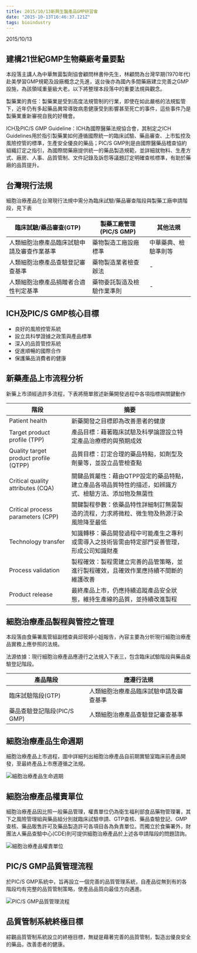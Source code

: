 ```yaml
---
title: 2015/10/13新興生醫產品GMP研習會
date: "2015-10-13T16:46:37.121Z"
tags: bioindustry
---
```


2015/10/13

## 建構21世紀GMP生物藥廠考量要點

本段落主講人為中華無菌製劑協會顧問林書仲先生，林顧問為台灣早期(1970年代)赴美學習GMP規範及設廠概念之先進，返台後亦為國內多間藥廠建立完善之GMP設施，為該領域重量級大老。以下將整理本段落中的重要法規與觀念。

製藥業的責任：製藥業是受到高度法規管制的行業，即使在如此嚴格的法規監管下，近年仍有多起藥品異常導致病患健康受到影響甚至死亡的事件，這些事件乃是製藥業重新審視自我的好機會。

ICH及PIC/S GMP Guideline：ICH為國際醫藥法規協合會，其制定之ICH Guidelines用於指引製藥業如何遵循國際統一的臨床試驗、藥品審查、上市監控及風險控管的標準，生產安全優良的藥品；PIC/S GMP則是由國際醫藥品稽查協約組織訂定之指引，為國際間藥廠提供統一的藥品製造規範，並詳細就物料、生產方式、廠房、人事、品質管制、文件記錄及訴怨等議題訂定明確查核標準，有助於藥廠的品質提升。

## 台灣現行法規

細胞治療產品在台灣現行法規中需分為臨床試驗/藥品審查階段與製藥工廠申請階段，見下表

|臨床試驗/藥品審查(GTP)|製藥工廠管理(PIC/S GMP)|其他法規|
|-|-|-|
|人類細胞治療產品臨床試驗申請及審查作業基準|藥物製造工廠設廠標準|中華藥典、檢驗準則等|
|人類細胞治療產品查驗登記審查基準|藥物製造業者檢查辦法|-|
|人類細胞治療產品捐贈者合適性判定基準|藥物委託製造及檢驗作業準則|-|

## ICH及PIC/S GMP核心目標

- 良好的風險控管系統
- 設立具科學證據之政策與產品標準
- 深入的品質管控系統
- 促進順暢的國際合作
- 保護藥品消費者的健康

## 新藥產品上市流程分析

新藥上市須經過許多流程，下表將簡單敘述新藥開發過程中各項指標與關鍵動作

|階段|摘要|
|-|-|
|Patient health|新藥開發之目標即為改善患者的健康|
|Target product profile (TPP)|產品目標：藉著臨床試驗及科學論證設立特定產品治療標的與預期成效|
|Quality target product profile (QTPP)|品質目標：訂定合理的藥品特點，如劑型及劑量等，並設立品管檢查點|
|Critical quality attributes (CQA)|關鍵品質屬性：藉由QTPP設定的藥品特點，建立產品各項品質特性的描述，如辨識方式、檢驗方法、添加物及無菌性|
|Critical process parameters (CPP)|關鍵製程參數：依藥品特性詳細制訂無菌製造的流程，力求將微粒、微生物及熱源汙染風險降至最低|
|Technology transfer|知識轉移：藥品開發過程中可能產生之專利或需導入之技術皆需由特定部門妥善管理，形成公司知識財產|
|Process validation|製程確效：製程需建立完善的品管策略，並進行製程確效，且確效作業應持續不間斷的維護改善|
|Product release|最終產品上市，仍應持續追蹤產品安全狀態，維持生產線的品質，並持續改進製程|

## 細胞治療產品製程與管控之管理

本段落由食藥署風管組副稽查員邱筱婷小姐報告，內容主要為分析現行細胞治療產品實務上應參照的法規。

法源依據：現行細胞治療產品應遵行之法規入下表三，包含臨床試驗階段與藥品查驗登記階段。

|產品階段|應遵行法規|
|-|-|
|臨床試驗階段(GTP)|人類細胞治療產品臨床試驗申請及審查基準|
|藥品查驗登記階段(PIC/S GMP)|人類細胞治療產品查驗登記審查基準|

## 細胞治療產品生命週期

細胞治療產品上市過程，圖中詳細列出細胞治療產品自前期實驗室臨床前產品開發，至最終產品上市應遵循之法規。

![細胞治療產品生命週期](https://i.imgur.com/Hf40EPB.png)

## 細胞治療產品權責單位

細胞治療產品因比照一般藥品管理，權責單位仍為衛生福利部食品藥物管理署，其下之風險管理組與藥品組分別就臨床試驗申請、GTP查核、藥品查驗登記、GMP查核、藥品販售許可及藥品製造許可各項目各為負責單位。而獨立於食藥署外，財團法人藥品查驗中心(CDE)則可提供細胞治療產品於上述各申請階段的問題諮詢。

![細胞治療產品權責單位](https://i.imgur.com/QlNEbGV.png)

## PIC/S GMP品質管理流程

於PIC/S GMP系統中，旨再設立一個完善的品質管理系統，自產品從無到有的各階段均有完整的品質管制策略，使產品品質向最佳方向邁進。

![PIC/S GMP品質管理流程](https://i.imgur.com/gnyDQLA.png)

## 品質管制系統終極目標

綜觀品質管制系統設立的終極目標，無疑是藉著完善的品質管制，製造出優良安全的藥品，改善患者的健康。
